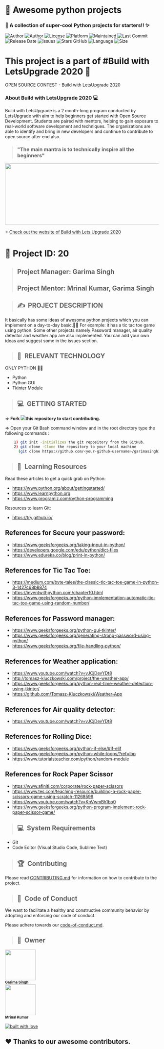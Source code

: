 # 👣 **Awesome python projects**
### 🧐 A collection of super-cool Python projects for starters!! ✨

![Author](https://img.shields.io/badge/author-garimasingh128-orange)
![Author](https://img.shields.io/badge/author-mrinal41298-orange)
![License](https://img.shields.io/badge/license-MIT-brightgreen)
![Platform](https://img.shields.io/badge/platform-Visual%20Studio%20Code-blue)
![Maintained](https://img.shields.io/maintenance/yes/2020)
![Last Commit](https://img.shields.io/github/last-commit/garimasingh128/awesome-python-projects)
![Release Date](https://img.shields.io/github/release-date/garimasingh128/awesome-python-projects)
![Issues](https://img.shields.io/github/issues/garimasingh128/awesome-python-projects)
![Stars GitHub](https://img.shields.io/github/stars/garimasingh128/awesome-python-projects)
![Language](https://img.shields.io/github/languages/top/garimasingh128/awesome-python-projects)
![Size](https://img.shields.io/github/repo-size/garimasingh128/awesome-python-projects)



# This project is a part of #Build with LetsUpgrade 2020 👣
  OPEN SOURCE CONTEST - Build with LetsUpgrade 2020
  ### About Build with LetsUpgrade 2020 💻
  Build with LetsUpgrade is a 2 month-long program conducted by LetsUpgrade with aim to help beginners get started with Open Source Development. Students are paired with mentors, helping to gain exposure to real-world software development and techniques. The organizations are able to identify and bring in new developers and continue to contribute to open source after end also.

>### "The main mantra is to technically inspire all the beginners"

<div align="center">

<img src="https://letsupgrade.in/assets/logo.png" width="600" height="200">
</div>




⭐ [Check out the website of Build with Lets Upgrade 2020](https://letsupgrade.in/BWLU/)

# **👩 Project ID: 20**

>## **Project Manager: Garima Singh**
>## **Project Mentor: Mrinal Kumar, Garima Singh**

>## ✍&nbsp; PROJECT DESCRIPTION
It basically has some ideas of awesome python projects which you can implement on a day-to-day basic.👩‍🔎 For example: it has a tic tac toe game using python. Some other projects namely Password manager, air quality detector and weather app are also implemented. You can add your own ideas and suggest some in the issues section.
>## 📂&nbsp; RELEVANT TECHNOLOGY
ONLY PYTHON 👨‍💻
* Python
* Python GUI
* Tkinter Module

>## 💻&nbsp; GETTING STARTED

=> **Fork <a href=https://github.com/LetsUpgrade/NEW-VIEW><img src="https://img.icons8.com/ios/24/000000/code-fork.png"></a>this repository to start contributing.**

=> Open your Git Bash command window and in the root directory type the following commands :
```bash
    1) git init -initializes the git repository from the GitHub. 
    2) git clone -Clone the repository to your local machine
      (git clone https://github.com/<your-github-username>/garimasingh128/awesome-python-projects)
```    


>## 📝&nbsp; Learning Resources

Read these articles to get a quick grab on Python:
- https://www.python.org/about/gettingstarted/
- https://www.learnpython.org
- https://www.programiz.com/python-programming

Resources to learn Git:
-  https://try.github.io/

## References for Secure your password:
- https://www.geeksforgeeks.org/taking-input-in-python/
- https://developers.google.com/edu/python/dict-files
- https://www.edureka.co/blog/print-in-python/


## References for Tic Tac Toe:
- https://medium.com/byte-tales/the-classic-tic-tac-toe-game-in-python-3-1427c68b8874
- https://inventwithpython.com/chapter10.html
- https://www.geeksforgeeks.org/python-implementation-automatic-tic-tac-toe-game-using-random-number/

## References for Password manager:
- https://www.geeksforgeeks.org/python-gui-tkinter/
- https://www.geeksforgeeks.org/generating-strong-password-using-python/
- https://www.geeksforgeeks.org/file-handling-python/

## References for Weather application:
- https://www.youtube.com/watch?v=vJCjDevYDt8
- http://tomasz-kluczkowski.com/project/the-weather-app/
- https://www.geeksforgeeks.org/python-real-time-weather-detection-using-tkinter/
- https://github.com/Tomasz-Kluczkowski/Weather-App

## References for Air quality detector:
- https://www.youtube.com/watch?v=vJCjDevYDt8

## References for Rolling Dice:
- https://www.geeksforgeeks.org/python-if-else/#if-elif
- https://www.geeksforgeeks.org/python-while-loops/?ref=lbp
- https://www.tutorialsteacher.com/python/random-module

## References for Rock Paper Scissor
- https://www.afiniti.com/corporate/rock-paper-scissors
- https://www.tes.com/teaching-resource/building-a-rock-paper-scissors-game-using-scratch-11268599
- https://www.youtube.com/watch?v=KnVwmBh1bo0
- https://www.geeksforgeeks.org/python-program-implement-rock-paper-scissor-game/

>## 💻&nbsp; System Requirements
-  Git
-  Code Editor (Visual Studio Code, Sublime Text)

>## 🏆&nbsp; Contributing

Please read  [CONTRIBUTING.md](CONTRIBUTING.md)  for information on how to contribute to the project.

>##  💼&nbsp;  Code of Conduct

We want to facilitate a healthy and constructive community behavior by adopting and enforcing our code of conduct.

Please adhere towards our [code-of-conduct.md](code-of-conduct.md).

>## 👬&nbsp; Owner

<a href="https://github.com/garimasingh128"><img src="https://avatars3.githubusercontent.com/u/44302373?s=460&u=efaafa72f4d83d40b66fc68258d14cebbf1d7de0&v=4" width="100px;" alt=""/><br /><sub><b>Garima Singh</b></sub></a><br/>
<a href="https://github.com/mrinal41298"><img src="https://avatars3.githubusercontent.com/u/55679963?s=460&u=66c9d1ec2ce9183bb517311a4f5ff32286e4df72&v=4" width="100px;" alt=""/><br /><sub><b>Mrinal Kumar</b></sub></a><br />


[![built with love](https://forthebadge.com/images/badges/built-with-love.svg)](https://github.com/mrinal41298/)

## ❤️ Thanks to our awesome contributors.
